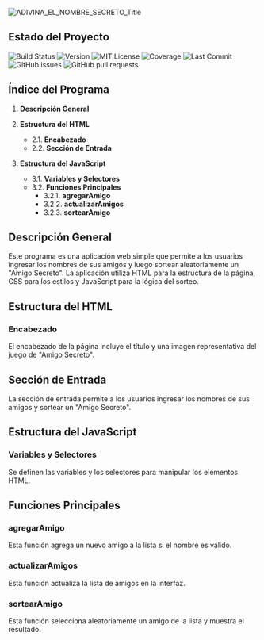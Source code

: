 ![ADIVINA_EL_NOMBRE_SECRETO_Title](https://github.com/user-attachments/assets/25c9ec35-49ed-4c8a-877a-10fa1511fef4)

## Estado del Proyecto
![Build Status](https://img.shields.io/badge/build-passing-brightgreen)
![Version](https://img.shields.io/badge/version-1.0.0-blue)
![MIT License](https://img.shields.io/badge/License-MIT-yellow.svg)
![Coverage](https://img.shields.io/badge/coverage-100%25-brightgreen)
![Last Commit](https://img.shields.io/github/last-commit/luis811ux/Challenge-amigo-secreto)
![GitHub issues](https://img.shields.io/github/issues/luis811ux/Challenge-amigo-secreto)
![GitHub pull requests](https://img.shields.io/github/issues-pr/luis811ux/Challenge-amigo-secreto)

## Índice del Programa
1. **Descripción General**

2. **Estructura del HTML**
   - 2.1. **Encabezado**
   - 2.2. **Sección de Entrada**

3. **Estructura del JavaScript**
   - 3.1. **Variables y Selectores**
   - 3.2. **Funciones Principales**
     - 3.2.1. **agregarAmigo**
     - 3.2.2. **actualizarAmigos**
     - 3.2.3. **sortearAmigo**
    
## Descripción General
Este programa es una aplicación web simple que permite a los usuarios ingresar los nombres de sus amigos y luego sortear aleatoriamente un "Amigo Secreto". La aplicación utiliza HTML para la estructura de la página, CSS para los estilos y JavaScript para la lógica del sorteo.

## Estructura del HTML

### Encabezado
El encabezado de la página incluye el título y una imagen representativa del juego de "Amigo Secreto".

## Sección de Entrada
La sección de entrada permite a los usuarios ingresar los nombres de sus amigos y sortear un "Amigo Secreto".

## Estructura del JavaScript

### Variables y Selectores
Se definen las variables y los selectores para manipular los elementos HTML.

## Funciones Principales

### agregarAmigo
Esta función agrega un nuevo amigo a la lista si el nombre es válido.

### actualizarAmigos
Esta función actualiza la lista de amigos en la interfaz.

### sortearAmigo
Esta función selecciona aleatoriamente un amigo de la lista y muestra el resultado.


